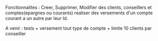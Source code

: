 
Fonctionnalites : Creer, Supprimer, Modifier des clients, conseillers et comptes(epargnes ou courants)
                    realiser des versements d'un compte courant a un autre par leur Id.

A venir : tests + versement tout type de compte + limite 10 clients par conseiller
